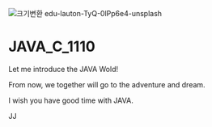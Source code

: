![크기변환 edu-lauton-TyQ-0lPp6e4-unsplash](https://user-images.githubusercontent.com/80390037/140600791-707ecdd8-49fe-4554-99b9-fbf9435be4da.jpg)


# JAVA_C_1110

Let me introduce the JAVA Wold!

From now, we together will go to the adventure and dream.

I wish you have good time with JAVA.

JJ
